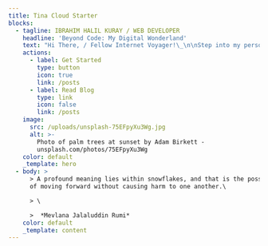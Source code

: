 ```yaml
---
title: Tina Cloud Starter
blocks:
  - tagline: IBRAHIM HALIL KURAY / WEB DEVELOPER
    headline: 'Beyond Code: My Digital Wonderland'
    text: "Hi There, / Fellow Internet Voyager!\_\n\nStep into my personal portfolio website, where the art of coding converges with creativity. This platform not only exhibits my skill set but also offers profound insights into my professional journey.\n\nI'm the Captain of This Digital Ship.\n\nSet your sails and navigate through the binary waves as we embark on a journey through my virtual abode. As a web developer by day and a coding wizard by night, this corner of the internet is my playground where creativity and pixels unite. Think of this website as the result of my insatiable curiosity and caffeine-induced coding sessions. Whether you're a fellow coder seeking inspiration, an explorer of digital realms, or just accidentally stumbled upon this corner of the web, I'm thrilled to have you on board. Together, let's navigate the seas of innovation, learning, and maybe even a chuckle or two along the way. So, fasten your seatbelts (or, you know, your imaginary seatbelts), as we explore the boundless possibilities of the online universe. Welcome aboard, matey! \U0001F680\U0001F310\n"
    actions:
      - label: Get Started
        type: button
        icon: true
        link: /posts
      - label: Read Blog
        type: link
        icon: false
        link: /posts
    image:
      src: /uploads/unsplash-75EFpyXu3Wg.jpg
      alt: >-
        Photo of palm trees at sunset by Adam Birkett -
        unsplash.com/photos/75EFpyXu3Wg
    color: default
    _template: hero
  - body: >
      > A profound meaning lies within snowflakes, and that is the possibility
      of moving forward without causing harm to one another.\

      > \

      >  *Mevlana Jalaluddin Rumi*
    color: default
    _template: content
---
```












